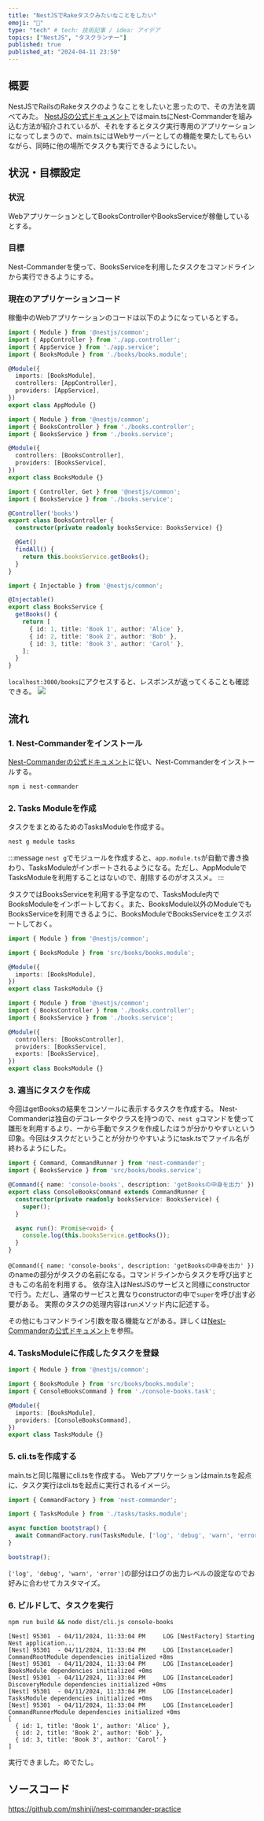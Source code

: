 ```yaml
---
title: "NestJSでRakeタスクみたいなことをしたい"
emoji: "👏"
type: "tech" # tech: 技術記事 / idea: アイデア
topics: ["NestJS", "タスクランナー"]
published: true
published_at: "2024-04-11 23:50"
---
```


## 概要
NestJSでRailsのRakeタスクのようなことをしたいと思ったので、その方法を調べてみた。
[NestJSの公式ドキュメント](https://docs.nestjs.com/recipes/nest-commander)ではmain.tsにNest-Commanderを組み込む方法が紹介されているが、それをするとタスク実行専用のアプリケーションになってしまうので、main.tsにはWebサーバーとしての機能を果たしてもらいながら、同時に他の場所でタスクも実行できるようにしたい。

## 状況・目標設定
### 状況
WebアプリケーションとしてBooksControllerやBooksServiceが稼働しているとする。

### 目標
Nest-Commanderを使って、BooksServiceを利用したタスクをコマンドラインから実行できるようにする。

### 現在のアプリケーションコード
稼働中のWebアプリケーションのコードは以下のようになっているとする。
```typescript:app.module.ts
import { Module } from '@nestjs/common';
import { AppController } from './app.controller';
import { AppService } from './app.service';
import { BooksModule } from './books/books.module';

@Module({
  imports: [BooksModule],
  controllers: [AppController],
  providers: [AppService],
})
export class AppModule {}
```

```typescript:books/books.module.ts
import { Module } from '@nestjs/common';
import { BooksController } from './books.controller';
import { BooksService } from './books.service';

@Module({
  controllers: [BooksController],
  providers: [BooksService],
})
export class BooksModule {}
```

```typescript:books/books.controller.ts
import { Controller, Get } from '@nestjs/common';
import { BooksService } from './books.service';

@Controller('books')
export class BooksController {
  constructor(private readonly booksService: BooksService) {}

  @Get()
  findAll() {
    return this.booksService.getBooks();
  }
}
```

```typescript:books/books.service.ts
import { Injectable } from '@nestjs/common';

@Injectable()
export class BooksService {
  getBooks() {
    return [
      { id: 1, title: 'Book 1', author: 'Alice' },
      { id: 2, title: 'Book 2', author: 'Bob' },
      { id: 3, title: 'Book 3', author: 'Carol' },
    ];
  }
}
```

`localhost:3000/books`にアクセスすると、レスポンスが返ってくることも確認できる。
![](https://storage.googleapis.com/zenn-user-upload/0aba7c776176-20240411.png)

## 流れ
### 1. Nest-Commanderをインストール
[Nest-Commanderの公式ドキュメント](https://nest-commander.jaymcdoniel.dev/en/introduction/installation/)に従い、Nest-Commanderをインストールする。
```bash
npm i nest-commander
```

### 2. Tasks Moduleを作成
タスクをまとめるためのTasksModuleを作成する。
```bash
nest g module tasks
```
:::message
`nest g`でモジュールを作成すると、`app.module.ts`が自動で書き換わり、TasksModuleがインポートされるようになる。ただし、AppModuleでTasksModuleを利用することはないので、削除するのがオススメ。
:::

タスクではBooksServiceを利用する予定なので、TasksModule内でBooksModuleをインポートしておく。また、BooksModule以外のModuleでもBooksServiceを利用できるように、BooksModuleでBooksServiceをエクスポートしておく。
```typescript:tasks/tasks.module.ts
import { Module } from '@nestjs/common';

import { BooksModule } from 'src/books/books.module';

@Module({
  imports: [BooksModule],
})
export class TasksModule {}
```

```typescript:books/books.module.ts
import { Module } from '@nestjs/common';
import { BooksController } from './books.controller';
import { BooksService } from './books.service';

@Module({
  controllers: [BooksController],
  providers: [BooksService],
  exports: [BooksService],
})
export class BooksModule {}
```

### 3. 適当にタスクを作成
今回はgetBooksの結果をコンソールに表示するタスクを作成する。
Nest-Commanderは独自のデコレータやクラスを持つので、`nest g`コマンドを使って雛形を利用するより、一から手動でタスクを作成したほうが分かりやすいという印象。今回はタスクだということが分かりやすいようにtask.tsでファイル名が終わるようにした。
```typescript:tasks/console-books.task.ts
import { Command, CommandRunner } from 'nest-commander';
import { BooksService } from 'src/books/books.service';

@Command({ name: 'console-books', description: 'getBooksの中身を出力' })
export class ConsoleBooksCommand extends CommandRunner {
  constructor(private readonly booksService: BooksService) {
    super();
  }

  async run(): Promise<void> {
    console.log(this.booksService.getBooks());
  }
}
```
`@Command({ name: 'console-books', description: 'getBooksの中身を出力' })`のnameの部分がタスクの名前になる。コマンドラインからタスクを呼び出すときもこの名前を利用する。
依存注入はNestJSのサービスと同様にconstructorで行う。ただし、通常のサービスと異なりconstructorの中で`super`を呼び出す必要がある。
実際のタスクの処理内容は`run`メソッド内に記述する。

その他にもコマンドライン引数を取る機能などがある。詳しくは[Nest-Commanderの公式ドキュメント](https://nest-commander.jaymcdoniel.dev/en/introduction/intro/)を参照。

### 4. TasksModuleに作成したタスクを登録
```typescript:tasks/tasks.module.ts
import { Module } from '@nestjs/common';

import { BooksModule } from 'src/books/books.module';
import { ConsoleBooksCommand } from './console-books.task';

@Module({
  imports: [BooksModule],
  providers: [ConsoleBooksCommand],
})
export class TasksModule {}
```

### 5. cli.tsを作成する
main.tsと同じ階層にcli.tsを作成する。
Webアプリケーションはmain.tsを起点に、タスク実行はcli.tsを起点に実行されるイメージ。
```typescript:cli.ts
import { CommandFactory } from 'nest-commander';

import { TasksModule } from './tasks/tasks.module';

async function bootstrap() {
  await CommandFactory.run(TasksModule, ['log', 'debug', 'warn', 'error']);
}

bootstrap();
```

`['log', 'debug', 'warn', 'error']`の部分はログの出力レベルの設定なのでお好みに合わせてカスタマイズ。

### 6. ビルドして、タスクを実行
```bash
npm run build && node dist/cli.js console-books
```

```bash:出力結果
[Nest] 95301  - 04/11/2024, 11:33:04 PM     LOG [NestFactory] Starting Nest application...
[Nest] 95301  - 04/11/2024, 11:33:04 PM     LOG [InstanceLoader] CommandRootModule dependencies initialized +8ms
[Nest] 95301  - 04/11/2024, 11:33:04 PM     LOG [InstanceLoader] BooksModule dependencies initialized +0ms
[Nest] 95301  - 04/11/2024, 11:33:04 PM     LOG [InstanceLoader] DiscoveryModule dependencies initialized +0ms
[Nest] 95301  - 04/11/2024, 11:33:04 PM     LOG [InstanceLoader] TasksModule dependencies initialized +0ms
[Nest] 95301  - 04/11/2024, 11:33:04 PM     LOG [InstanceLoader] CommandRunnerModule dependencies initialized +0ms
[
  { id: 1, title: 'Book 1', author: 'Alice' },
  { id: 2, title: 'Book 2', author: 'Bob' },
  { id: 3, title: 'Book 3', author: 'Carol' }
]
```

実行できました。めでたし。

## ソースコード
https://github.com/mshinji/nest-commander-practice

